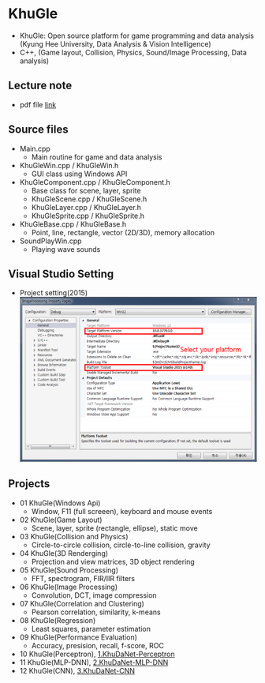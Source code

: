 # KhuGle
* KhuGle: Open source platform for game programming and data analysis (Kyung Hee University, Data Analysis & Vision Intelligence)
* C++, (Game layout, Collision, Physics, Sound/Image Processing, Data analysis)

## Lecture note
*  pdf file [link](Via%20Game%20Programming(20210704).pdf)

## Source files
* Main.cpp
  + Main routine for game and data analysis
* KhuGleWin.cpp / KhuGleWin.h
  + GUI class using Windows API
* KhuGleComponent.cpp / KhuGleComponent.h
  + Base class for scene, layer, sprite
  + KhuGleScene.cpp / KhuGleScene.h
  + KhuGleLayer.cpp / KhuGleLayer.h
  + KhuGleSprite.cpp / KhuGleSprite.h
* KhuGleBase.cpp / KhuGleBase.h
  + Point, line, rectangle, vector (2D/3D), memory allocation
* SoundPlayWin.cpp
  + Playing wave sounds
 
## Visual Studio Setting
  + Project setting(2015)
<br> <img src="https://github.com/NizeLee/Image-Processing/raw/master/Image_processing_02.png"></img>  

## Projects
* 01 KhuGle(Windows Api)
  + Window, F11 (full screeen), keyboard and mouse events
* 02 KhuGle(Game Layout)
  + Scene, layer, sprite (rectangle, ellipse), static move
* 03 KhuGle(Collision and Physics)
  + Circle-to-circle collision, circle-to-line collision, gravity
* 04 KhuGle(3D Renderging)
  + Projection and view matrices, 3D object rendering
* 05 KhuGle(Sound Processing)
  + FFT, spectrogram, FIR/IIR filters
* 06 KhuGle(Image Processing)
  + Convolution, DCT, image compression
* 07 KhuGle(Correlation and Clustering)
  + Pearson correlation, similarity, k-means
* 08 KhuGle(Regression)
  + Least squares, parameter estimation
* 09 KhuGle(Performance Evaluation)
  + Accuracy, presision, recall, f-score, ROC
* 10 KhuGle(Perceptron), [1.KhuDaNet-Perceptron](https://github.com/NizeLee/KhuDaNet/tree/main/1.KhuDaNet-Perceptron)
* 11 KhuGle(MLP-DNN), [2.KhuDaNet-MLP-DNN](https://github.com/NizeLee/KhuDaNet/tree/main/2.KhuDaNet-MLP-DNN)
* 12 KhuGle(CNN), [3.KhuDaNet-CNN](https://github.com/NizeLee/KhuDaNet/tree/main/3.KhuDaNet-CNN)
